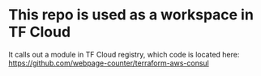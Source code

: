 # This repo is used as a workspace in TF Cloud

It calls out a module in TF Cloud registry, which code is located here:
https://github.com/webpage-counter/terraform-aws-consul
